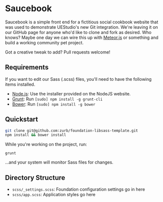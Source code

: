 # Saucebook
Saucebook is a simple front end for a fictitious social cookbook website that was used to demonstrate UEStudio's new Git integration. We're leaving it on our GitHub page for anyone who'd like to clone and fork as desired. Who knows? Maybe one day we can wire this up with [Meteor.js](http://meteor.com) or something and build a working community pet project.

Got a creative tweak to add? Pull requests welcome!

## Requirements

If you want to edit our Sass (.scss) files, you'll need to have the following items installed.

  * [Node.js](http://nodejs.org): Use the installer provided on the NodeJS website.
  * [Grunt](http://gruntjs.com/): Run `[sudo] npm install -g grunt-cli`
  * [Bower](http://bower.io): Run `[sudo] npm install -g bower`

## Quickstart

```bash
git clone git@github.com:zurb/foundation-libsass-template.git
npm install && bower install
```

While you're working on the project, run:

`grunt`

...and your system will monitor Sass files for changes.

## Directory Structure

  * `scss/_settings.scss`: Foundation configuration settings go in here
  * `scss/app.scss`: Application styles go here
